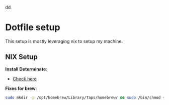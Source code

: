 dd
# Dotfile setup

This setup is mostly leveraging nix to setup my machine.

## NIX Setup

**Install Determinate**:
- [Check here](https://github.com/DeterminateSystems/nix-installer?tab=readme-ov-file#determinate-nix-installer)

**Fixes for brew**:

```bash
sudo mkdir -p /opt/homebrew/Library/Taps/homebrew/ && sudo /bin/chmod +a "$USER allow list,add_file,search,delete,add_subdirectory,delete_child,readattr,writeattr,readextattr,writeextattr,readsecurity,writesecurity,chown" /opt/homebrew/Library/Taps
```
